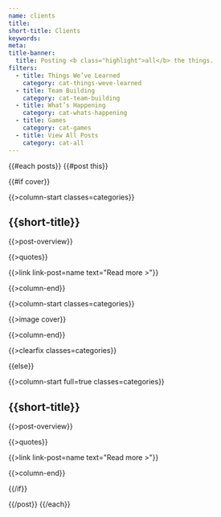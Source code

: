 ```yaml
---
name: clients
title:
short-title: Clients
keywords:
meta:
title-banner:
  title: Posting <b class="highlight">all</b> the things.
filters:
  - title: Things We’ve Learned
    category: cat-things-weve-learned
  - title: Team Building
    category: cat-team-building
  - title: What’s Happening
    category: cat-whats-happening 
  - title: Games
    category: cat-games
  - title: View All Posts
    category: cat-all
---
```

{{#each posts}}
{{#post this}}

{{#if cover}}

{{>column-start classes=categories}}

  ## {{short-title}}

  {{>post-overview}}

  {{>quotes}}
  
  {{>link link-post=name text="Read more >"}}

{{>column-end}}

{{>column-start classes=categories}}

  {{>image cover}}

{{>column-end}}

{{>clearfix classes=categories}}

{{else}}

{{>column-start full=true classes=categories}}

  ## {{short-title}}

  {{>post-overview}}

  {{>quotes}}
  
  {{>link link-post=name text="Read more >"}}

{{>column-end}}

{{/if}}

{{/post}}
{{/each}}
